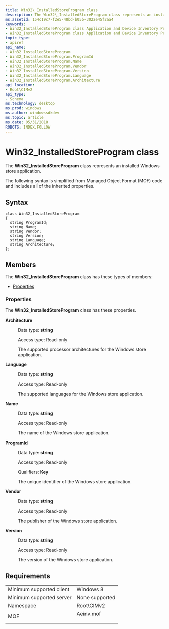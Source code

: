 ```yaml
---
title: Win32\_InstalledStoreProgram class
description: The Win32\_InstalledStoreProgram class represents an installed Windows store application.
ms.assetid: 154c19c7-f2e5-48bd-b05b-3022e45f2aa4
keywords:
- Win32_InstalledStoreProgram class Application and Device Inventory Provider
- Win32_InstalledStoreProgram class Application and Device Inventory Provider , described
topic_type:
- apiref
api_name:
- Win32_InstalledStoreProgram
- Win32_InstalledStoreProgram.ProgramId
- Win32_InstalledStoreProgram.Name
- Win32_InstalledStoreProgram.Vendor
- Win32_InstalledStoreProgram.Version
- Win32_InstalledStoreProgram.Language
- Win32_InstalledStoreProgram.Architecture
api_location:
- Root\CIMv2
api_type:
- Schema
ms.technology: desktop
ms.prod: windows
ms.author: windowssdkdev
ms.topic: article
ms.date: 05/31/2018
ROBOTS: INDEX,FOLLOW
---
```


# Win32\_InstalledStoreProgram class

The **Win32\_InstalledStoreProgram** class represents an installed Windows store application.

The following syntax is simplified from Managed Object Format (MOF) code and includes all of the inherited properties.

## Syntax

``` syntax
class Win32_InstalledStoreProgram
{
  string ProgramId;
  string Name;
  string Vendor;
  string Version;
  string Language;
  string Architecture;
};
```

## Members

The **Win32\_InstalledStoreProgram** class has these types of members:

-   [Properties](#properties)

### Properties

The **Win32\_InstalledStoreProgram** class has these properties.

<dl> <dt>

**Architecture**
</dt> <dd> <dl> <dt>

Data type: **string**
</dt> <dt>

Access type: Read-only
</dt> </dl>

The supported processor architectures for the Windows store application.

</dd> <dt>

**Language**
</dt> <dd> <dl> <dt>

Data type: **string**
</dt> <dt>

Access type: Read-only
</dt> </dl>

The supported languages for the Windows store application.

</dd> <dt>

**Name**
</dt> <dd> <dl> <dt>

Data type: **string**
</dt> <dt>

Access type: Read-only
</dt> </dl>

The name of the Windows store application.

</dd> <dt>

**ProgramId**
</dt> <dd> <dl> <dt>

Data type: **string**
</dt> <dt>

Access type: Read-only
</dt> <dt>

Qualifiers: **Key**
</dt> </dl>

The unique identifier of the Windows store application.

</dd> <dt>

**Vendor**
</dt> <dd> <dl> <dt>

Data type: **string**
</dt> <dt>

Access type: Read-only
</dt> </dl>

The publisher of the Windows store application.

</dd> <dt>

**Version**
</dt> <dd> <dl> <dt>

Data type: **string**
</dt> <dt>

Access type: Read-only
</dt> </dl>

The version of the Windows store application.

</dd> </dl>

## Requirements



|                                     |                                                                                      |
|-------------------------------------|--------------------------------------------------------------------------------------|
| Minimum supported client<br/> | Windows 8<br/>                                                                 |
| Minimum supported server<br/> | None supported<br/>                                                            |
| Namespace<br/>                | Root\\CIMv2<br/>                                                               |
| MOF<br/>                      | <dl> <dt>Aeinv.mof</dt> </dl> |



 

 






